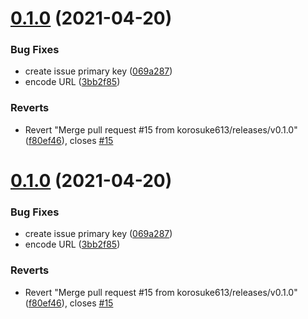 # [0.1.0](https://github.com/korosuke613/linear-kintone-sync/compare/v0.0.0...v0.1.0) (2021-04-20)


### Bug Fixes

* create issue primary key ([069a287](https://github.com/korosuke613/linear-kintone-sync/commit/069a287ebca997cd713e608d970072607a259d79))
* encode URL ([3bb2f85](https://github.com/korosuke613/linear-kintone-sync/commit/3bb2f852e03ca3358f0ba921b83c85552499819d))


### Reverts

* Revert "Merge pull request #15 from korosuke613/releases/v0.1.0" ([f80ef46](https://github.com/korosuke613/linear-kintone-sync/commit/f80ef46b96cef8167d206fd1246932341157c661)), closes [#15](https://github.com/korosuke613/linear-kintone-sync/issues/15)



# [0.1.0](https://github.com/korosuke613/linear-kintone-sync/compare/v0.0.0...v0.1.0) (2021-04-20)


### Bug Fixes

* create issue primary key ([069a287](https://github.com/korosuke613/linear-kintone-sync/commit/069a287ebca997cd713e608d970072607a259d79))
* encode URL ([3bb2f85](https://github.com/korosuke613/linear-kintone-sync/commit/3bb2f852e03ca3358f0ba921b83c85552499819d))


### Reverts

* Revert "Merge pull request #15 from korosuke613/releases/v0.1.0" ([f80ef46](https://github.com/korosuke613/linear-kintone-sync/commit/f80ef46b96cef8167d206fd1246932341157c661)), closes [#15](https://github.com/korosuke613/linear-kintone-sync/issues/15)



